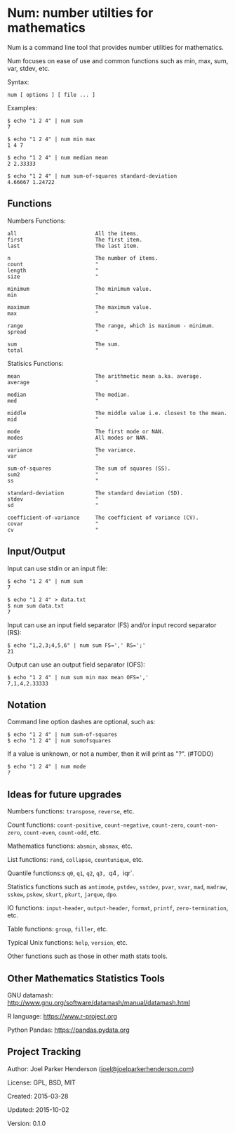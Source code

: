 # Num: number utilties for mathematics

Num is a command line tool that provides number utilities for mathematics.

Num focuses on ease of use and common functions such as min, max, sum, var, stdev, etc.

Syntax:

    num [ options ] [ file ... ]

Examples:

    $ echo "1 2 4" | num sum
    7

    $ echo "1 2 4" | num min max
    1 4 7

    $ echo "1 2 4" | num median mean
    2 2.33333

    $ echo "1 2 4" | num sum-of-squares standard-deviation
    4.66667 1.24722


## Functions

Numbers Functions:

    all                         All the items.
    first                       The first item.
    last                        The last item.

    n                           The number of items.
    count                       "
    length                      "
    size                        "

    minimum                     The minimum value.
    min                         "

    maximum                     The maximum value.
    max                         "

    range                       The range, which is maximum - minimum.
    spread                      "

    sum                         The sum.
    total                       "

Statisics Functions:

    mean                        The arithmetic mean a.ka. average.
    average                     "

    median                      The median.
    med                         "

    middle                      The middle value i.e. closest to the mean.
    mid                         "

    mode                        The first mode or NAN.
    modes                       All modes or NAN.

    variance                    The variance.
    var                         "

    sum-of-squares              The sum of squares (SS).
    sum2                        "
    ss                          "

    standard-deviation          The standard deviation (SD).
    stdev                       "
    sd                          "

    coefficient-of-variance     The coefficient of variance (CV).
    covar                       "
    cv                          "



## Input/Output

Input can use stdin or an input file:

    $ echo "1 2 4" | num sum
    7

    $ echo "1 2 4" > data.txt
    $ num sum data.txt
    7

Input can use an input field separator (FS) and/or input record separator (RS):

    $ echo "1,2,3;4,5,6" | num sum FS=',' RS=';'
    21

Output can use an output field separator (OFS):

    $ echo "1 2 4" | num sum min max mean OFS=','
    7,1,4,2.33333


## Notation

Command line option dashes are optional, such as:

    $ echo "1 2 4" | num sum-of-squares
    $ echo "1 2 4" | num sumofsquares

If a value is unknown, or not a number, then it will print as "?". (#TODO)

    $ echo "1 2 4" | num mode
    ?


## Ideas for future upgrades

Numbers functions: `transpose`, `reverse`, etc.

Count functions: `count-positive`, `count-negative`, `count-zero`,
`count-non-zero`, `count-even`, `count-odd`, etc.

Mathematics functions: `absmin`, `absmax`, etc.

List functions: `rand`, `collapse`, `countunique`, etc.

Quantile functions:s `q0`, `q1`, `q2`, `q3, `q4`, `iqr`.

Statistics functions such as `antimode`, `pstdev`, `sstdev`, `pvar`, `svar`,
`mad`, `madraw`, `sskew`, `pskew`, `skurt`, `pkurt`, `jarque`, `dpo`.

IO functions: `input-header`, `output-header`, `format`, `printf`,
`zero-termination`, etc.

Table functions: `group`, `filler`, etc.

Typical Unix functions: `help`, `version`, etc.

Other functions such as those in other math stats tools.


## Other Mathematics Statistics Tools

GNU datamash:
http://www.gnu.org/software/datamash/manual/datamash.html

R language:
https://www.r-project.org

Python Pandas:
https://pandas.pydata.org


## Project Tracking

Author: Joel Parker Henderson (joel@joelparkerhenderson.com)

License: GPL, BSD, MIT

Created: 2015-03-28

Updated: 2015-10-02

Version: 0.1.0
